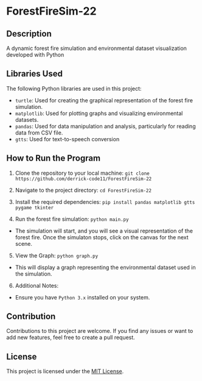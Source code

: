 # ForestFireSim-22

## Description

A dynamic forest fire simulation and environmental dataset visualization developed with Python

## Libraries Used

The following Python libraries are used in this project:

- `turtle`: Used for creating the graphical representation of the forest fire simulation.
- `matplotlib`: Used for plotting graphs and visualizing environmental datasets.
- `pandas`: Used for data manipulation and analysis, particularly for reading data from CSV file.
- `gtts`: Used for text-to-speech conversion

## How to Run the Program

1. Clone the repository to your local machine: `git clone https://github.com/derrick-code11/ForestFireSim-22`

2. Navigate to the project directory: `cd ForestFireSim-22`

3. Install the required dependencies: `pip install pandas matplotlib gtts pygame tkinter`

4. Run the forest fire simulation: `python main.py`

- The simulation will start, and you will see a visual representation of the forest fire. Once the simulaton stops, click on the canvas for the next scene.

5. View the Graph: `python graph.py`

- This will display a graph representing the environmental dataset used in the simulation.

6. Additional Notes:

- Ensure you have `Python 3.x` installed on your system.

## Contribution

Contributions to this project are welcome. If you find any issues or want to add new features, feel free to create a pull request.

## License

This project is licensed under the [MIT License](LICENSE).
